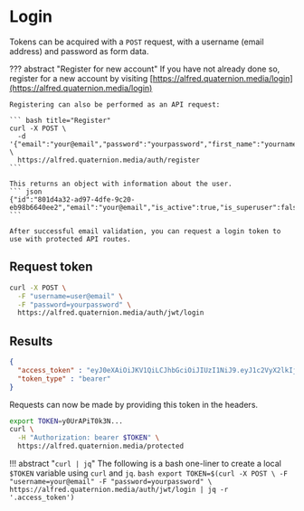 # Login
Tokens can be acquired with a `POST` request, with a username (email address) and password as form data.

??? abstract "Register for new account"
    If you have not already done so, register for a new account by visiting [https://alfred.quaternion.media/login](https://alfred.quaternion.media/login)
    
    Registering can also be performed as an API request:
    
    ``` bash title="Register"
    curl -X POST \
      -d '{"email":"your@email","password":"yourpassword","first_name":"yourname"}' \
      https://alfred.quaternion.media/auth/register
    ```
    
    This returns an object with information about the user.
    ``` json
    {"id":"801d4a32-ad97-4dfe-9c20-eb98b6640ee2","email":"your@email","is_active":true,"is_superuser":false,"is_verified":false,"first_name":"yourname"}
    ```
    
    After successful email validation, you can request a login token to use with protected API routes.

## Request token
``` bash
curl -X POST \
  -F "username=user@email" \
  -F "password=yourpassword" \
  https://alfred.quaternion.media/auth/jwt/login
```
## Results
``` json
{
  "access_token" : "eyJ0eXAiOiJKV1QiLCJhbGciOiJIUzI1NiJ9.eyJ1c2VyX2lkIjoiZjBmZDg2YTMtMjIwZi00NGQ4LWEwYWMtZjNlMTllYzRjYTE3IiwiYXVkIjpbImZhc3RhcGktdXNlcnM6YXV0aCJdLCJleHAiOjE2Mzc4MDY0MTN9.0eHCVBDbjUkWUY4kwK-VVO-OOVUO6lAfMZUo9XclYlM",
  "token_type" : "bearer"
}
```

Requests can now be made by providing this token in the headers.
``` bash
export TOKEN=y0UrAPiT0k3N...
curl \
  -H "Authorization: bearer $TOKEN" \
  https://alfred.quaternion.media/protected
```


!!! abstract "`curl | jq`"
    The following is a bash one-liner to create a local `$TOKEN` variable using `curl` and `jq`.
    ``` bash
    export TOKEN=$(curl -X POST \
      -F "username=your@email"
      -F "password=yourpassword" \
      https://alfred.quaternion.media/auth/jwt/login | jq -r '.access_token')
    ```
